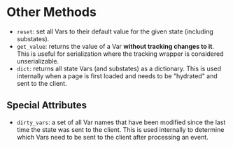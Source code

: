 # Other Methods

* `reset`: set all Vars to their default value for the given state (including substates).
* `get_value`: returns the value of a Var **without tracking changes to it**. This is useful
   for serialization where the tracking wrapper is considered unserializable.
* `dict`: returns all state Vars (and substates) as a dictionary. This is
  used internally when a page is first loaded and needs to be "hydrated" and
  sent to the client.

## Special Attributes

* `dirty_vars`: a set of all Var names that have been modified since the last
  time the state was sent to the client. This is used internally to determine
  which Vars need to be sent to the client after processing an event.
